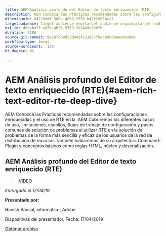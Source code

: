 ```yaml
---
title: AEM Análisis profundo del Editor de texto enriquecido (RTE)
description: AEM Conozca las Prácticas recomendadas sobre las configuraciones enriquecidas y el uso de RTE en la. AEM Cubriremos los diferentes casos de uso, limitaciones, escollos, flujos de trabajo de configuración y pasos comunes de solución de problemas al utilizar RTE en la solución de problemas de la forma más sencilla y eficaz de los usuarios de la red de distribución de recursos También hablaremos de su arquitectura Command-Plugin y conceptos básicos como reglas HTML, núcleo y deserialización.
discoiquuid: d4220ddf-360a-4068-9558-b42f29038cc7
targetaudience: target-audience new;target-audience ongoing;target-audience upgrader
exl-id: d6ecba7f-e82b-4b26-9769-392449c9d070
duration: 3186
source-git-commit: 9a297cda953d4414131657f9ac84580aea0eabeb
workflow-type: tm+mt
source-wordcount: '136'
ht-degree: 0%

---
```


# AEM Análisis profundo del Editor de texto enriquecido (RTE){#aem-rich-text-editor-rte-deep-dive}

AEM Conozca las Prácticas recomendadas sobre las configuraciones enriquecidas y el uso de RTE en la. AEM Cubriremos los diferentes casos de uso, limitaciones, escollos, flujos de trabajo de configuración y pasos comunes de solución de problemas al utilizar RTE en la solución de problemas de la forma más sencilla y eficaz de los usuarios de la red de distribución de recursos También hablaremos de su arquitectura Command-Plugin y conceptos básicos como reglas HTML, núcleo y deserialización.

## AEM Análisis profundo del Editor de texto enriquecido (RTE)

>[!VIDEO](https://video.tv.adobe.com/v/27087/?quality=9)

*Entregado el 17/04/19*

**Presentado por:**

Hanish Bansal, informático, Adobe

Diapositivas del presentador, Fecha: 17/04/2019

[Obtener archivo](assets/aem-gems-aem-rte-04172019.pdf)
